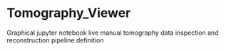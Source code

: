 # Tomography_Viewer
Graphical jupyter notebook live manual tomography data inspection and reconstruction pipeline definition
